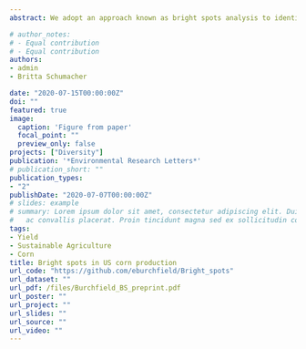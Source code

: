 ```yaml
---
abstract: We adopt an approach known as bright spots analysis to identify U.S. regions with surprisingly high corn yields given regional expectations, seasonal weather, and soil characteristics. These counties are regional "surprises" that, by definition, achieve unexpectedly high levels of agricultural productivity. We then use multinomial logistic regression to identify the actionable factors-or the factors over which agricultural stakeholders can exert a certain level of control-that most strongly predict whether a county is a bright spot. We find that farmers in surprisingly productive regions spend an average of $17.6 more per acre on fertilizer, $12.4 more per acre on labor, irrigate 12% more of operated land, and receive $6.6 more per acre from government programs than those cultivating in less productive regions. We conclude by questioning whether and to what extent these attributes of productive regions can be managed for a sustainable future.

# author_notes:
# - Equal contribution
# - Equal contribution
authors:
- admin
- Britta Schumacher

date: "2020-07-15T00:00:00Z"
doi: ""
featured: true
image:
  caption: 'Figure from paper'
  focal_point: ""
  preview_only: false
projects: ["Diversity"]
publication: '*Environmental Research Letters*'
# publication_short: ""
publication_types:
- "2"
publishDate: "2020-07-07T00:00:00Z"
# slides: example
# summary: Lorem ipsum dolor sit amet, consectetur adipiscing elit. Duis posuere tellus
#   ac convallis placerat. Proin tincidunt magna sed ex sollicitudin condimentum.
tags:
- Yield
- Sustainable Agriculture
- Corn
title: Bright spots in US corn production
url_code: "https://github.com/eburchfield/Bright_spots"
url_dataset: ""
url_pdf: /files/Burchfield_BS_preprint.pdf
url_poster: ""
url_project: ""
url_slides: ""
url_source: ""
url_video: ""
---
```


